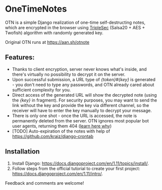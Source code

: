 # OneTimeNotes
OTN is a simple Django realization of one-time self-destructing notes, which are encrypted in the browser using [TripleSec](https://keybase.io/triplesec "Official page of TripleSec") (Salsa20 + AES + Twofish) algorithm with randomly generated key. 

Original OTN runs at https://aan.sh/otnote

## Features:
* Thanks to client encryption, server never knows what's inside, and there's virtually no possibility to decrypt it on the server.
* Upon successful submission, a URL type of _{token}#{key}_ is generated - you don't need to type any passwords, and OTN already cared about sufficient complexity for you. 
* Direct access of the generated URL will show the decrypted note (using the _{key}_ in fragment). For security purposes, you may want to send the link without the key and provide the key via different channel, so the receiver will have to enter the key manually to decrypt your message.
* There is only one shot - once the URL is accessed, the note is permanently deleted from the server. OTN ignores most popular bot user agents, returning them 404 ([learn here why](https://techcrunch.com/2017/06/15/should-whatsapp-let-you-disable-url-previews/ "URL previews"))
* [TODO] Auto-expiration of the notes with help of https://github.com/kraiz/django-crontab

## Installation
1. Install Django: https://docs.djangoproject.com/en/1.11/topics/install/.
2. Follow steps from the official tutorial to create your first project: https://docs.djangoproject.com/en/1.11/intro/. 

Feedback and comments are welcome!
